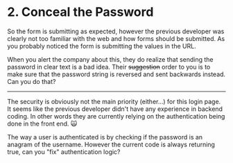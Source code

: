 # 2. Conceal the Password
So the form is submitting as expected, however the previous developer was clearly not too familiar with the web and how forms should be submitted.
As you probably noticed the form is submitting the values in the URL.
                                               
When you alert the company about this, they do realize that sending the password in clear text is a bad idea. 
Their ~~suggestion~~ order to you is to make sure that the password string is reversed and sent backwards instead. Can you do that?

---

The security is obviously not the main priority (either...) for this login page. 
It seems like the previous developer didn't have any experience in backend coding. 
In other words they are currently relying on the authentication being done in the front end. 🙀

The way a user is authenticated is by checking if the password is an anagram of the username. 
However the current code is always returning true, can you "fix" authentication logic?


